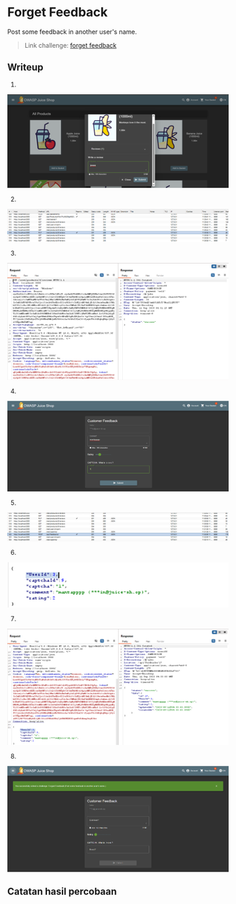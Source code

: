 # Forget Feedback
Post some feedback in another user's name.

>Link challenge: [forget feedback](http://localhost:3000/#/score-board?categories=Broken%20Access%20Control)

## Writeup

1. 
![alt](./gambar/ff-1.png)

2. 
![alt](./gambar/ff-2.png)

3.
![alt](./gambar/ff-3.png)

4.
![alt](./gambar/ff-4.png)

5. 
![alt](./gambar/ff-5.png)

6. 
![alt](./gambar/ff-6.png)

7.
![alt](./gambar/ff-7.png)

8.
![alt](./gambar/ff-8.png)

## Catatan hasil percobaan
